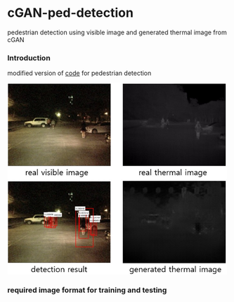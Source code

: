 # cGAN-ped-detection
pedestrian detection using visible image and generated thermal image from cGAN

### Introduction
modified version of [code](https://github.com/affinelayer/pix2pix-tensorflow) for pedestrian detection

<div align="left">
    <img src="/image.jpg" width="500px"</img> 
</div>

### required image format for training and testing


